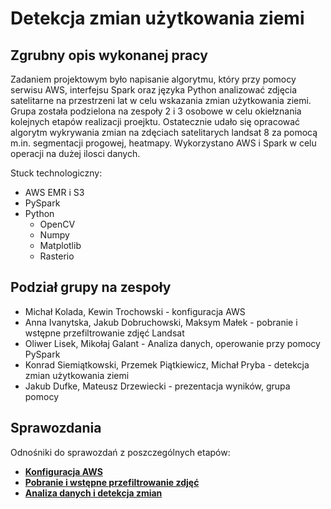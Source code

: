 # Detekcja zmian użytkowania ziemi

## Zgrubny opis wykonanej pracy

Zadaniem projektowym było napisanie algorytmu, który przy pomocy serwisu AWS, interfejsu Spark oraz języka Python analizować zdjęcia satelitarne na przestrzeni lat w celu wskazania zmian użytkowania ziemi. Grupa została podzielona na zespoły 2 i 3 osobowe w celu okiełznania kolejnych etapów realizacji proejktu.
Ostatecznie udało się opracować algorytm wykrywania zmian na zdęciach satelitarych landsat 8 za pomocą m.in. segmentacji progowej, heatmapy. Wykorzystano AWS i Spark w celu operacji na dużej ilosci danych.

Stuck technologiczny:

- AWS EMR i S3
- PySpark
- Python
  - OpenCV
  - Numpy
  - Matplotlib
  - Rasterio

## Podział grupy na zespoły

- Michał Kolada, Kewin Trochowski - konfiguracja AWS
- Anna Ivanytska, Jakub Dobruchowski, Maksym Małek - pobranie i wstępne przefiltrowanie zdjęć Landsat
- Oliwer Lisek, Mikołaj Galant - Analiza danych, operowanie przy pomocy PySpark
- Konrad Siemiątkowski, Przemek Piątkiewicz, Michał Pryba - detekcja zmian użytkowania ziemi
- Jakub Dufke, Mateusz Drzewiecki - prezentacja wyników, grupa pomocy

## Sprawozdania

Odnośniki do sprawozdań z poszczególnych etapów:

- **[Konfiguracja AWS](sprawozdania/AWS.md)**
- **[Pobranie i wstępne przefiltrowanie zdjęć](sprawozdania/Pobranie_wstepna_obrobka.md)**
- **[Analiza danych i detekcja zmian](sprawozdania/Analiza_Danych.md)**
